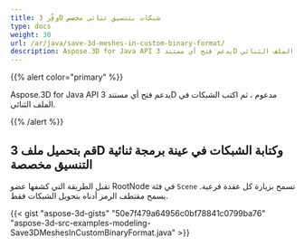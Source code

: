 ```yaml
---
title: وفِّر 3D شبكات بتنسيق ثنائي مخصص
type: docs
weight: 30
url: /ar/java/save-3d-meshes-in-custom-binary-format/
description: Aspose.3D for Java API يدعم فتح أي مستند 3D مدعوم ، ثم اكتب الشبكات في الملف الثنائي.
---
```

{{% alert color="primary" %}} 

Aspose.3D for Java API يدعم فتح أي مستند 3D مدعوم ، ثم اكتب الشبكات في الملف الثنائي.

{{% /alert %}} 
##  **قم بتحميل ملف 3D وكتابة الشبكات في عينة برمجة ثنائية التنسيق مخصصة**
تقبل الطريقة التي كشفها عضو RootNode في فئة `Scene` تسمح بزيارة كل عقدة فرعية. يسمح مقتطف الرمز أدناه بتحويل الشبكات فقط.

{{< gist "aspose-3d-gists" "50e7f479a64956c0bf78841c0799ba76" "aspose-3d-src-examples-modeling-Save3DMeshesInCustomBinaryFormat.java" >}}
